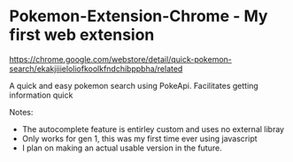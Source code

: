 # Pokemon-Extension-Chrome - My first web extension
https://chrome.google.com/webstore/detail/quick-pokemon-search/ekakjiiieloliofkoolkfndchibppbha/related

A quick and easy pokemon search using PokeApi. Facilitates getting information quick

Notes:
 - The autocomplete feature is entirley custom and uses no external libray
 - Only works for  gen 1, this was my first time ever using javascript
 - I plan on making an actual usable version in the future.

